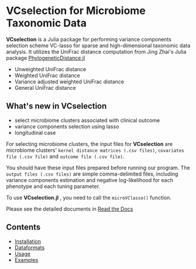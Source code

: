 
# VCselection for Microbiome Taxonomic Data

**VCselection** is a Julia package for performing variance components selection scheme VC-lasso for sparse and high-dimensional taxonomic data analysis. It utilizes the UniFrac distance computation from Jing Zhai's Julia package [PhylogeneticDistance.jl](https://github.com/JingZhai63/PhylogeneticDistance.jl)

* Unweighted UniFrac distance
* Weighted UniFrac distance  
* Variance adjusted weighted UniFrac distance
* General UniFrac distance  

## What's new in VCselection

* select microbiome clusters associated with clinical outcome
* variance components selection using lasso
* longitudinal case

For selecting microbiome clusters, the input files for **VCselection** are  microbiome  clusters' `kernel distance matrices (.csv files)`, `covariates file (.csv file)` and `outcome file (.csv file)`. 

You should have these input files prepared before running our program. The `output files (.csv files)` are simple comma-delimited files, including variance components estimation and negative log-likelihood for each phenotype and each tuning parameter.


To use **VCselection.jl** , you need to call the `microVClasso()` function.

Please see the detailed documents in [Read the Docs](http://vcselection.readthedocs.io/en/latest/)

## Contents

* [Installation](http://vcselection.readthedocs.io/en/latest/installation/)
* [Dataformats](http://vcselection.readthedocs.io/en/latest/dataformats/)
* [Usage](http://vcselection.readthedocs.io/en/latest/usage/)
* [Examples](http://vcselection.readthedocs.io/en/latest/examples/)

